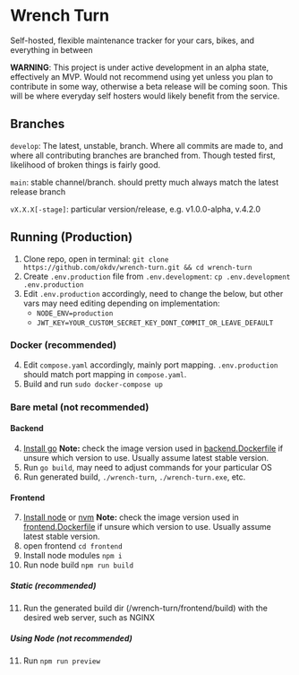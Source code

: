 # Wrench Turn
Self-hosted, flexible maintenance tracker for your cars, bikes, and everything in between

**WARNING**: This project is under active development in an alpha state, effectively an MVP. Would not recommend using yet unless you plan to contribute in some way, otherwise a beta release will be coming soon. This will be where everyday self hosters would likely benefit from the service. 

## Branches 
`develop`: The latest, unstable, branch. Where all commits are made to, and where all contributing branches are branched from. Though tested first, likelihood of broken things is fairly good. 

`main`: stable channel/branch. should pretty much always match the latest release branch 

`vX.X.X[-stage]`: particular version/release, e.g. v1.0.0-alpha, v.4.2.0

## Running (Production)
1) Clone repo, open in terminal: `git clone https://github.com/okdv/wrench-turn.git && cd wrench-turn`
2) Create `.env.production` file from `.env.development`: `cp .env.development .env.production`
3) Edit `.env.production` accordingly, need to change the below, but other vars may need editing depending on implementation:
    - `NODE_ENV=production`
    - `JWT_KEY=YOUR_CUSTOM_SECRET_KEY_DONT_COMMIT_OR_LEAVE_DEFAULT`
### Docker (recommended)
4) Edit `compose.yaml` accordingly, mainly port mapping. `.env.production` should match port mapping in `compose.yaml`.
5) Build and run `sudo docker-compose up` 

### Bare metal (not recommended)
#### Backend
4) [Install go](https://go.dev/dl/)
**Note:** check the image version used in [backend.Dockerfile](https://github.com/okdv/wrench-turn/blob/develop/backend.Dockerfile) if unsure which version to use. Usually assume latest stable version. 
5) Run `go build`, may need to adjust commands for your particular OS
6) Run generated build, `./wrench-turn`, `./wrench-turn.exe`, etc.

#### Frontend
7) [Install node](https://nodejs.org/en/download) or [nvm](https://github.com/nvm-sh/nvm)
**Note:** check the image version used in [frontend.Dockerfile](https://github.com/okdv/wrench-turn/blob/develop/frontend.Dockerfile) if unsure which version to use. Usually assume latest stable version. 
8) open frontend `cd frontend`
9) Install node modules `npm i`
10) Run node build `npm run build`

##### Static (recommended)
11) Run the generated build dir (/wrench-turn/frontend/build) with the desired web server, such as NGINX

##### Using Node (not recommended) 
11) Run `npm run preview`